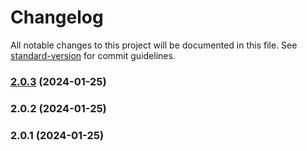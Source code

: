 # Changelog

All notable changes to this project will be documented in this file. See [standard-version](https://github.com/conventional-changelog/standard-version) for commit guidelines.

### [2.0.3](https://github.com/hbxcontrols/conversion/compare/v2.0.2...v2.0.3) (2024-01-25)

### 2.0.2 (2024-01-25)

### 2.0.1 (2024-01-25)
